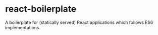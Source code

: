 # react-boilerplate
A boilerplate for (statically served) React applications which follows ES6 implementations. 
